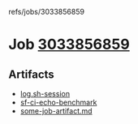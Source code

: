 refs/jobs/3033856859

# Job [3033856859](https://github.com/rokmoln/support-firecloud/runs/3033856859?check_suite_focus=true)

## Artifacts

* [log.sh-session](log.sh-session)
* [sf-ci-echo-benchmark](sf-ci-echo-benchmark)
* [some-job-artifact.md](some-job-artifact.md)

